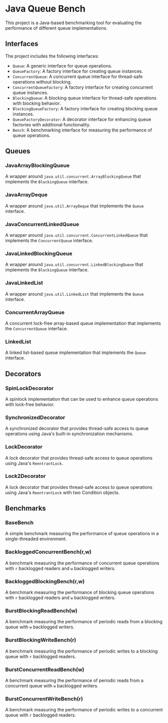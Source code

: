 # Java Queue Bench

This project is a Java-based benchmarking tool for evaluating the performance of different queue implementations.

## Interfaces

The project includes the following interfaces:
- `Queue`: A generic interface for queue operations.
- `QueueFactory`: A factory interface for creating queue instances.
- `ConcurrentQueue`: A concurrent queue interface for thread-safe operations without blocking.
- `ConcurrentQueueFactory`: A factory interface for creating concurrent queue instances.
- `BlockingQueue`: A blocking queue interface for thread-safe operations with blocking behavior.
- `BlockingQueueFactory`: A factory interface for creating blocking queue instances.
- `QueueFactoryDecorator`: A decorator interface for enhancing queue factories with additional functionality.
- `Bench`: A benchmarking interface for measuring the performance of queue operations.

## Queues

### JavaArrayBlockingQueue
A wrapper around `java.util.concurrent.ArrayBlockingQueue` that implements the `BlockingQueue` interface.

### JavaArrayDeque
A wrapper around `java.util.ArrayDeque` that implements the `Queue` interface.

### JavaConcurrentLinkedQueue
A wrapper around `java.util.concurrent.ConcurrentLinkedQueue` that implements the `ConcurrentQueue` interface.

### JavaLinkedBlockingQueue
A wrapper around `java.util.concurrent.LinkedBlockingQueue` that implements the `BlockingQueue` interface.

### JavaLinkedList
A wrapper around `java.util.LinkedList` that implements the `Queue` interface.

### ConcurrentArrayQueue
A concurrent lock-free array-based queue implementation that implements the `ConcurrentQueue` interface.

### LinkedList
A linked list-based queue implementation that implements the `Queue` interface.

## Decorators

### SpinLockDecorator
A spinlock implementation that can be used to enhance queue operations with lock-free behavior.

### SynchronizedDecorator
A synchronized decorator that provides thread-safe access to queue operations using Java's built-in synchronization mechanisms.

### LockDecorator
A lock decorator that provides thread-safe access to queue operations using Java's `ReentrantLock`.

### Lock2Decorator
A lock decorator that provides thread-safe access to queue operations using Java's `ReentrantLock` with two Condition objects.

## Benchmarks

### BaseBench
A simple benchmark measuring the performance of queue operations in a single-threaded environment.

### BackloggedConcurrentBench(r,w)
A benchmark measuring the performance of concurrent queue operations with `r` backlogged readers and `w` backlogged writers.

### BackloggedBlockingBench(r,w)
A benchmark measuring the performance of blocking queue operations with `r` backlogged readers and `w` backlogged writers.

### BurstBlockingReadBench(w)
A benchmark measuring the performance of periodic reads from a blocking queue with `w` backlogged writers.

### BurstBlockingWriteBench(r)
A benchmark measuring the performance of periodic writes to a blocking queue with `r` backlogged readers.

### BurstConcurrentReadBench(w)
A benchmark measuring the performance of periodic reads from a concurrent queue with `w` backlogged writers.

### BurstConcurrentWriteBench(r)
A benchmark measuring the performance of periodic writes to a concurrent queue with `r` backlogged readers.
